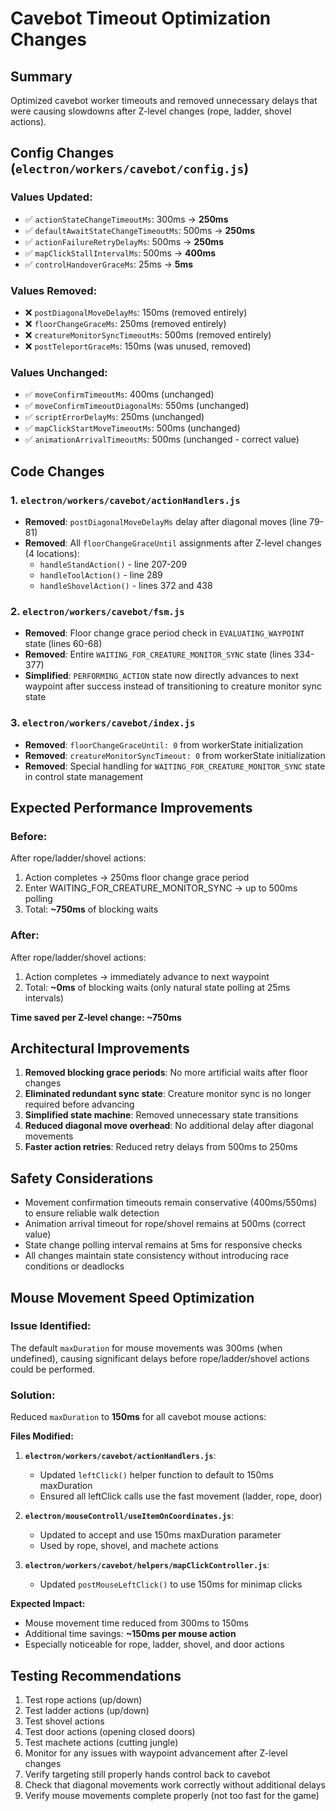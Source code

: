 # Cavebot Timeout Optimization Changes

## Summary
Optimized cavebot worker timeouts and removed unnecessary delays that were causing slowdowns after Z-level changes (rope, ladder, shovel actions).

## Config Changes (`electron/workers/cavebot/config.js`)

### Values Updated:
- ✅ `actionStateChangeTimeoutMs`: 300ms → **250ms**
- ✅ `defaultAwaitStateChangeTimeoutMs`: 500ms → **250ms**
- ✅ `actionFailureRetryDelayMs`: 500ms → **250ms**
- ✅ `mapClickStallIntervalMs`: 500ms → **400ms**
- ✅ `controlHandoverGraceMs`: 25ms → **5ms**

### Values Removed:
- ❌ `postDiagonalMoveDelayMs`: 150ms (removed entirely)
- ❌ `floorChangeGraceMs`: 250ms (removed entirely)
- ❌ `creatureMonitorSyncTimeoutMs`: 500ms (removed entirely)
- ❌ `postTeleportGraceMs`: 150ms (was unused, removed)

### Values Unchanged:
- ✅ `moveConfirmTimeoutMs`: 400ms (unchanged)
- ✅ `moveConfirmTimeoutDiagonalMs`: 550ms (unchanged)
- ✅ `scriptErrorDelayMs`: 250ms (unchanged)
- ✅ `mapClickStartMoveTimeoutMs`: 500ms (unchanged)
- ✅ `animationArrivalTimeoutMs`: 500ms (unchanged - correct value)

## Code Changes

### 1. `electron/workers/cavebot/actionHandlers.js`
- **Removed**: `postDiagonalMoveDelayMs` delay after diagonal moves (line 79-81)
- **Removed**: All `floorChangeGraceUntil` assignments after Z-level changes (4 locations):
  - `handleStandAction()` - line 207-209
  - `handleToolAction()` - line 289
  - `handleShovelAction()` - lines 372 and 438

### 2. `electron/workers/cavebot/fsm.js`
- **Removed**: Floor change grace period check in `EVALUATING_WAYPOINT` state (lines 60-68)
- **Removed**: Entire `WAITING_FOR_CREATURE_MONITOR_SYNC` state (lines 334-377)
- **Simplified**: `PERFORMING_ACTION` state now directly advances to next waypoint after success instead of transitioning to creature monitor sync state

### 3. `electron/workers/cavebot/index.js`
- **Removed**: `floorChangeGraceUntil: 0` from workerState initialization
- **Removed**: `creatureMonitorSyncTimeout: 0` from workerState initialization
- **Removed**: Special handling for `WAITING_FOR_CREATURE_MONITOR_SYNC` state in control state management

## Expected Performance Improvements

### Before:
After rope/ladder/shovel actions:
1. Action completes → 250ms floor change grace period
2. Enter WAITING_FOR_CREATURE_MONITOR_SYNC → up to 500ms polling
3. Total: **~750ms** of blocking waits

### After:
After rope/ladder/shovel actions:
1. Action completes → immediately advance to next waypoint
2. Total: **~0ms** of blocking waits (only natural state polling at 25ms intervals)

**Time saved per Z-level change: ~750ms**

## Architectural Improvements

1. **Removed blocking grace periods**: No more artificial waits after floor changes
2. **Eliminated redundant sync state**: Creature monitor sync is no longer required before advancing
3. **Simplified state machine**: Removed unnecessary state transitions
4. **Reduced diagonal move overhead**: No additional delay after diagonal movements
5. **Faster action retries**: Reduced retry delays from 500ms to 250ms

## Safety Considerations

- Movement confirmation timeouts remain conservative (400ms/550ms) to ensure reliable walk detection
- Animation arrival timeout for rope/shovel remains at 500ms (correct value)
- State change polling interval remains at 5ms for responsive checks
- All changes maintain state consistency without introducing race conditions or deadlocks

## Mouse Movement Speed Optimization

### Issue Identified:
The default `maxDuration` for mouse movements was 300ms (when undefined), causing significant delays before rope/ladder/shovel actions could be performed.

### Solution:
Reduced `maxDuration` to **150ms** for all cavebot mouse actions:

**Files Modified:**
1. **`electron/workers/cavebot/actionHandlers.js`**:
   - Updated `leftClick()` helper function to default to 150ms maxDuration
   - Ensured all leftClick calls use the fast movement (ladder, rope, door)

2. **`electron/mouseControll/useItemOnCoordinates.js`**:
   - Updated to accept and use 150ms maxDuration parameter
   - Used by rope, shovel, and machete actions

3. **`electron/workers/cavebot/helpers/mapClickController.js`**:
   - Updated `postMouseLeftClick()` to use 150ms for minimap clicks

**Expected Impact:**
- Mouse movement time reduced from 300ms to 150ms
- Additional time savings: **~150ms per mouse action**
- Especially noticeable for rope, ladder, shovel, and door actions

## Testing Recommendations

1. Test rope actions (up/down)
2. Test ladder actions (up/down)
3. Test shovel actions
4. Test door actions (opening closed doors)
5. Test machete actions (cutting jungle)
6. Monitor for any issues with waypoint advancement after Z-level changes
7. Verify targeting still properly hands control back to cavebot
8. Check that diagonal movements work correctly without additional delays
9. Verify mouse movements complete properly (not too fast for the game)
